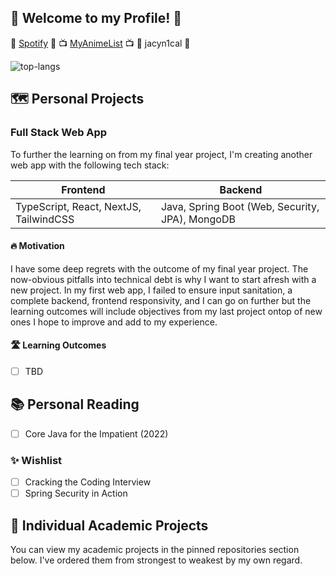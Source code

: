 ## 🍃 Welcome to my Profile! 🍃

🎵 [Spotify](https://open.spotify.com/user/p73dawwtokhpngwuuh09qcu81) 🎵 📺 [MyAnimeList](https://myanimelist.net/profile/battleprogrammer) 📺 🦜 jacyn1cal 🦜

![top-langs](https://github-readme-stats.vercel.app/api/top-langs?username=jh10z&show_icons=true&theme=radical)

## 🗺️ Personal Projects
### Full Stack Web App
To further the learning on from my final year project, I'm creating another web app with the following tech stack:

| Frontend  | Backend |
| ------------- | ------------- |
| TypeScript, React, NextJS, TailwindCSS  | Java, Spring Boot (Web, Security, JPA), MongoDB |

#### 🔥 Motivation
I have some deep regrets with the outcome of my final year project. The now-obvious pitfalls into technical debt is why I want to start afresh with a new project. In my first web app, I failed to ensure input sanitation, a complete backend, frontend responsivity, and I can go on further but the learning outcomes will include objectives from my last project ontop of new ones I hope to improve and add to my experience. 

#### 🛣️ Learning Outcomes
- [ ] TBD

## 📚 Personal Reading
- [ ] Core Java for the Impatient (2022)

### ✨ Wishlist
- [ ] Cracking the Coding Interview
- [ ] Spring Security in Action

## 🔭 Individual Academic Projects
You can view my academic projects in the pinned repositories section below. I've ordered them from strongest to weakest by my own regard.

<!--
**jh10z/jh10z** is a ✨ _special_ ✨ repository because its `README.md` (this file) appears on your GitHub profile.

Here are some ideas to get you started:

- 🔭 I’m currently working on ...
- 🌱 I’m currently learning ...
- 👯 I’m looking to collaborate on ...
- 🤔 I’m looking for help with ...
- 💬 Ask me about ...
- 📫 How to reach me: ...
- 😄 Pronouns: ...
- ⚡ Fun fact: ...
-->
